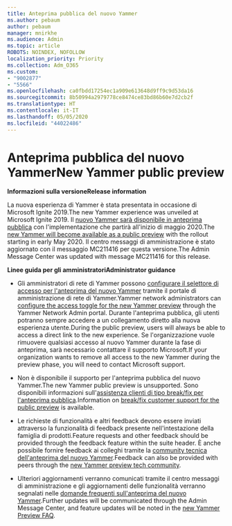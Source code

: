 ```yaml
---
title: Anteprima pubblica del nuovo Yammer
ms.author: pebaum
author: pebaum
manager: mnirkhe
ms.audience: Admin
ms.topic: article
ROBOTS: NOINDEX, NOFOLLOW
localization_priority: Priority
ms.collection: Adm_O365
ms.custom:
- "9002877"
- "5566"
ms.openlocfilehash: ca0fbdd17254ec1a909e613648d9ff9c9d53da16
ms.sourcegitcommit: 8b50994a2979778ce8474ce83bd86b60e7d2cb2f
ms.translationtype: HT
ms.contentlocale: it-IT
ms.lasthandoff: 05/05/2020
ms.locfileid: "44022486"
---
```

# <a name="new-yammer-public-preview"></a><span data-ttu-id="01f15-102">Anteprima pubblica del nuovo Yammer</span><span class="sxs-lookup"><span data-stu-id="01f15-102">New Yammer public preview</span></span>

<span data-ttu-id="01f15-103">**Informazioni sulla versione**</span><span class="sxs-lookup"><span data-stu-id="01f15-103">**Release information**</span></span>

<span data-ttu-id="01f15-104">La nuova esperienza di Yammer è stata presentata in occasione di Microsoft Ignite 2019.</span><span class="sxs-lookup"><span data-stu-id="01f15-104">The new Yammer experience was unveiled at Microsoft Ignite 2019.</span></span> <span data-ttu-id="01f15-105">Il [nuovo Yammer sarà disponibile in anteprima pubblica](https://docs.microsoft.com/yammer/get-started-with-yammer/newyammer-faq) con l'implementazione che partirà all'inizio di maggio 2020.</span><span class="sxs-lookup"><span data-stu-id="01f15-105">The [new Yammer will become available as a public preview](https://docs.microsoft.com/yammer/get-started-with-yammer/newyammer-faq) with the rollout starting in early May 2020.</span></span> <span data-ttu-id="01f15-106">Il centro messaggi di amministrazione è stato aggiornato con il messaggio MC211416 per questa versione.</span><span class="sxs-lookup"><span data-stu-id="01f15-106">The Admin Message Center was updated with message MC211416 for this release.</span></span>

<span data-ttu-id="01f15-107">**Linee guida per gli amministratori**</span><span class="sxs-lookup"><span data-stu-id="01f15-107">**Administrator guidance**</span></span>

- <span data-ttu-id="01f15-108">Gli amministratori di rete di Yammer possono [configurare il selettore di accesso per l'anteprima del nuovo Yammer](https://docs.microsoft.com/yammer/get-started-with-yammer/administrative-settings-opt-in-newyammer) tramite il portale di amministrazione di rete di Yammer.</span><span class="sxs-lookup"><span data-stu-id="01f15-108">Yammer network administrators can [configure the access toggle for the new Yammer preview](https://docs.microsoft.com/yammer/get-started-with-yammer/administrative-settings-opt-in-newyammer) through the Yammer Network Admin portal.</span></span> <span data-ttu-id="01f15-109">Durante l'anteprima pubblica, gli utenti potranno sempre accedere a un collegamento diretto alla nuova esperienza utente.</span><span class="sxs-lookup"><span data-stu-id="01f15-109">During the public preview, users will always be able to access a direct link to the new experience.</span></span> <span data-ttu-id="01f15-110">Se l'organizzazione vuole rimuovere qualsiasi accesso al nuovo Yammer durante la fase di anteprima, sarà necessario contattare il supporto Microsoft.</span><span class="sxs-lookup"><span data-stu-id="01f15-110">If your organization wants to remove all access to the new Yammer during the preview phase, you will need to contact Microsoft support.</span></span>

- <span data-ttu-id="01f15-111">Non è disponibile il supporto per l'anteprima pubblica del nuovo Yammer.</span><span class="sxs-lookup"><span data-stu-id="01f15-111">The new Yammer public preview is unsupported.</span></span> <span data-ttu-id="01f15-112">Sono disponibili informazioni sull'[assistenza clienti di tipo break/fix per l'anteprima pubblica](https://docs.microsoft.com/yammer/get-started-with-yammer/newyammer-faq#yammer-preview-customer-support).</span><span class="sxs-lookup"><span data-stu-id="01f15-112">Information on [break/fix customer support for the public preview](https://docs.microsoft.com/yammer/get-started-with-yammer/newyammer-faq#yammer-preview-customer-support) is available.</span></span>

- <span data-ttu-id="01f15-113">Le richieste di funzionalità e altri feedback devono essere inviati attraverso la funzionalità di feedback presente nell'intestazione della famiglia di prodotti.</span><span class="sxs-lookup"><span data-stu-id="01f15-113">Feature requests and other feedback should be provided through the feedback feature within the suite header.</span></span> <span data-ttu-id="01f15-114">È anche possibile fornire feedback ai colleghi tramite la [community tecnica dell'anteprima del nuovo Yammer](https://techcommunity.microsoft.com/t5/new-yammer-preview/bd-p/NewYammerPreview).</span><span class="sxs-lookup"><span data-stu-id="01f15-114">Feedback can also be provided with peers through the [new Yammer preview tech community](https://techcommunity.microsoft.com/t5/new-yammer-preview/bd-p/NewYammerPreview).</span></span>

- <span data-ttu-id="01f15-115">Ulteriori aggiornamenti verranno comunicati tramite il centro messaggi di amministrazione e gli aggiornamenti delle funzionalità verranno segnalati nelle [domande frequenti sull'anteprima del nuovo Yammer](https://docs.microsoft.com/yammer/get-started-with-yammer/newyammer-faq).</span><span class="sxs-lookup"><span data-stu-id="01f15-115">Further updates will be communicated through the Admin Message Center, and feature updates will be noted in the [new Yammer Preview FAQ](https://docs.microsoft.com/yammer/get-started-with-yammer/newyammer-faq).</span></span>
